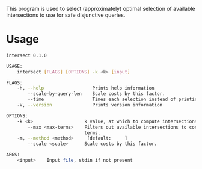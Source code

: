 This program is used to select (approximately) optimal selection of available intersections to use for safe disjunctive queries.

# Usage

```bash
intersect 0.1.0

USAGE:
    intersect [FLAGS] [OPTIONS] -k <k> [input]

FLAGS:
    -h, --help                  Prints help information
        --scale-by-query-len    Scale costs by this factor.
        --time                  Times each selection instead of printing the result.
    -V, --version               Prints version information

OPTIONS:
    -k <k>                   k value, at which to compute intersections.
        --max <max-terms>    Filters out available intersections to contain only those having max a given number of
                             terms.
    -m, --method <method>     [default: 	]
        --scale <scale>      Scale costs by this factor.

ARGS:
    <input>    Input file, stdin if not present
```
